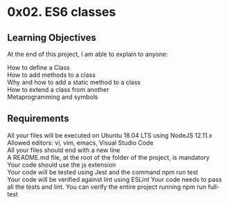 # 0x02. ES6 classes

## Learning Objectives
At the end of this project, I am able to explain to anyone:

How to define a Class  
How to add methods to a class  
Why and how to add a static method to a class  
How to extend a class from another  
Metaprogramming and symbols  

## Requirements
All your files will be executed on Ubuntu 18.04 LTS using NodeJS 12.11.x  
Allowed editors: vi, vim, emacs, Visual Studio Code  
All your files should end with a new line  
A README.md file, at the root of the folder of the project, is mandatory  
Your code should use the js extension  
Your code will be tested using Jest and the command npm run test  
Your code will be verified against lint using ESLint
Your code needs to pass all the tests and lint. You can verify the entire project running npm run full-test  

